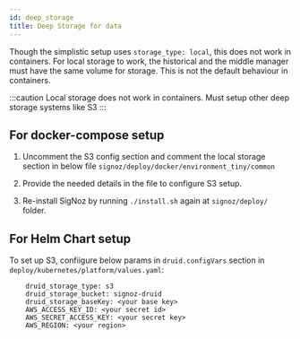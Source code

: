 ```yaml
---
id: deep_storage
title: Deep Storage for data
---
```



Though the simplistic setup uses `storage_type: local`, this does not work in containers.
For local storage to work, the historical and the middle manager must have the same volume for storage. This is not the default behaviour in containers.

:::caution
Local storage does not work in containers. Must setup other deep storage systems like S3
:::

## For docker-compose setup
1. Uncomment the S3 config section and comment the local storage section in below file
`signoz/deploy/docker/environment_tiny/common`

2. Provide the needed details in the file to configure S3 setup.

3. Re-install SigNoz by running `./install.sh` again at `signoz/deploy/` folder.

## For Helm Chart setup
To set up S3, confiigure below params in `druid.configVars` section in `deploy/kubernetes/platform/values.yaml`:
```
    druid_storage_type: s3
    druid_storage_bucket: signoz-druid
    druid_storage_baseKey: <your base key>
    AWS_ACCESS_KEY_ID: <your secret id>
    AWS_SECRET_ACCESS_KEY: <your secret key>
    AWS_REGION: <your region>
```
